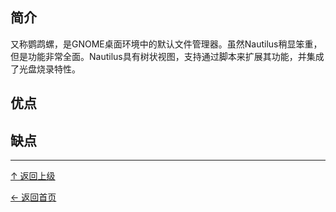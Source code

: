 ﻿
## 简介

又称鹦鹉螺，是GNOME桌面环境中的默认文件管理器。虽然Nautilus稍显笨重，但是功能非常全面。Nautilus具有树状视图，支持通过脚本来扩展其功能，并集成了光盘烧录特性。

## 优点

## 缺点


----
[↑ 返回上级](https://github.com/asin929/linux-software/blob/master/File-Processing/File-Processing.md)

[← 返回首页](https://github.com/asin929/linux-software)
